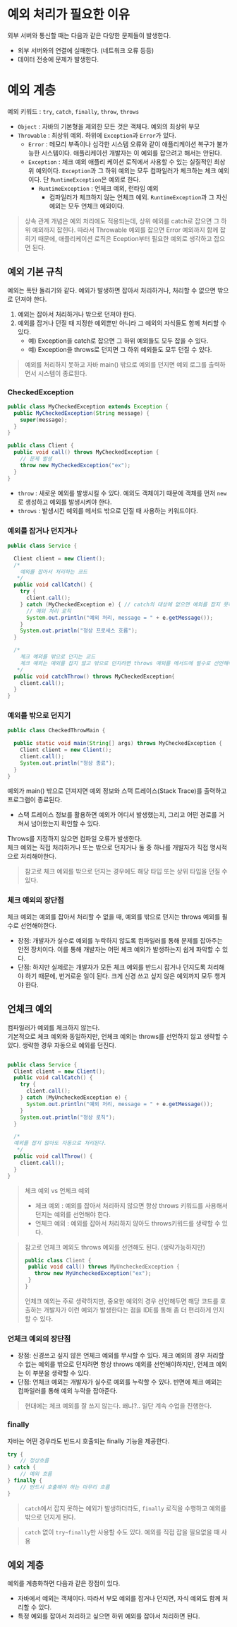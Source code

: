 # 예외 처리가 필요한 이유
외부 서버와 통신할 때는 다음과 같은 다양한 문제들이 발생한다.
- 외부 서버와의 연결에 실패한다. (네트워크 오류 등등)
- 데이터 전송에 문제가 발생한다.

# 예외 계층
예외 키워드 : `try`, `catch`, `finally`, `throw`, `throws`

- `Object` : 자바의 기본형을 제외한 모든 것은 객체다. 예외의 최상위 부모
- `Throwable` : 최상위 예외. 하위에 `Exception`과 `Error`가 있다.
  - `Error` : 메모리 부족이나 심각한 시스템 오류와 같이 애플리케이션 복구가 불가능한 시스템이다. 애플리케이션 개발자는 이 예외를 잡으려고 해서는 안된다.
  - `Exception` : 체크 예외
    애플리 케이션 로직에서 사용할 수 있는 실질적인 최상위 예외이다. 
        `Exception`과 그 하위 예외는 모두 컴파일러가 체크하는 체크 예외이다. 단 `RuntimeException`은 예외로 한다.
    - `RuntimeException` : 언체크 예외, 런타임 예외
      - 컴파일러가 체크하지 않는 언체크 예외. `RuntimeException`과 그 자신 예외는 모두 언체크 예외이다.

> 상속 관계 개념은 예외 처리에도 적용되는데, 상위 예외를 catch로 잡으면 그 하위 예외까지 잡힌다. 따라서 Throwable 예외를 잡으면 Error 예외까지 함께 잡히기 때문에, 애플리케이션 로직은 Eception부터 필요한 예외로 생각하고 잡으면 된다.

## 예외 기본 규칙
예외는 폭탄 돌리기와 같다. 예외가 발생하면 잡아서 처리하거나, 처리할 수 없으면 밖으로 던져야 한다.
1. 예외는 잡아서 처리하거나 밖으로 던져야 한다.
2. 예외를 잡거나 던질 때 지정한 예외뿐만 아니라 그 예외의 자식들도 함께 처리할 수 있다.
   - 예) Exception을 catch로 잡으면 그 하위 예외들도 모두 잡을 수 있다.
   - 예) Exception을 throws로 던지면 그 하위 예외들도 모두 던질 수 있다.
> 예외를 처리하지 못하고 자바 main() 밖으로 예외를 던지면 예외 로그를 출력하면서 시스템이 종료된다.

### CheckedException
```java
public class MyCheckedException extends Exception {
  public MyCheckedException(String message) {
    super(message);
  }
}

public class Client {
  public void call() throws MyCheckedException {
    // 문제 발생
    throw new MyCheckedException("ex");
  }
}
```
- `throw` : 새로운 예외를 발생시킬 수 있다. 예외도 객체이기 때문에 객체를 먼저 `new`로 생성하고 예외를 발생시켜야 한다.
- `throws` : 발생시킨 예외를 메서드 밖으로 던질 때 사용하는 키워드이다.


### 예외를 잡거나 던지거나
```java
public class Service {

  Client client = new Client();
  /*
    예외를 잡아서 처리하는 코드
   */
  public void callCatch() {
    try {
      client.call();
    } catch (MyCheckedException e) { // catch의 대상에 없으면 예외를 잡지 못하고 밖으로 던져야한다.
      // 예외 처리 로직
      System.out.println("예외 처리, message = " + e.getMessage());
    }
    System.out.println("정상 프로세스 흐름");
  }

  /*
    체크 예외를 밖으로 던지는 코드
    체크 예외는 예외를 잡지 않고 밖으로 던지려면 throws 예외를 메서드에 필수로 선언해야 한다.
   */
  public void catchThrow() throws MyCheckedException{
    client.call();
  }
}
```


### 예외를 밖으로 던지기
```java
public class CheckedThrowMain {

  public static void main(String[] args) throws MyCheckedException {
    Client client = new Client();
    client.call();
    System.out.println("정상 종료");
  }
}
```
예외가 main() 밖으로 던져지면 예외 정보와 스택 트레이스(Stack Trace)를 출력하고 프로그램이 종료된다.
- 스택 트레이스 정보를 활용하면 예외가 어디서 발생했는지, 그리고 어떤 경로를 거쳐서 넘어왔는지 확인할 수 있다.

Throws를 지정하지 않으면 컴파일 오류가 발생한다.  
체크 예외는 직접 처리하거나 또는 밖으로 던지거나 둘 중 하나를 개발자가 직접 명시적으로 처리해야한다.

> 참고로 체크 예외를 밖으로 던지는 경우에도 해당 타입 또는 상위 타입을 던질 수 있다.

###  체크 예외의 장단점
체크 예외는 예외를 잡아서 처리할 수 없을 때, 예외를 밖으로 던지는 throws 예외를 필수로 선언해야한다.
- 장점: 개발자가 실수로 예외를 누락하지 않도록 컴파일러를 통해 문제를 잡아주는 안전 장치이다. 이를 통해 개발자는 어떤 체크 예외가 발생하는지 쉽게 파악할 수 있다.
- 단점: 하지만 실제로는 개발자가 모든 체크 예외를 반드시 잡거나 던지도록 처리해야 하기 때문에, 번거로운 일이 된다. 크게 신경 쓰고 싶지 않은 예외까지 모두 챙겨야 한다.

## 언체크 예외
컴파일러가 예외를 체크하지 않는다.  
기본적으로 체크 예외와 동일하지만, 언체크 예외는 throws를 선언하지 않고 생략할 수 있다. 생략한 경우 자동으로 예외를 던진다.

```java

public class Service {
  Client client = new Client();
  public void callCatch() {
    try {
      client.call();
    } catch (MyUncheckedException e) {
      System.out.println("예외 처리, message = " + e.getMessage());
    }
    System.out.println("정상 로직");
  }

  /*
  예외를 잡지 않아도 자동으로 처리된다.
   */
  public void callThrow() {
    client.call();
  }
}

```

> 체크 예외 vs 언체크 예외
> - 체크 예외 : 예외를 잡아서 처리하지 않으면 항상 throws 키워드를 사용해서 던지는 예외를 선언해야 한다.
> - 언체크 예외 : 예외를 잡아서 처리하지 않아도 throws키워드를 생략할 수 있다.

> 참고로 언체크 예외도 throws 예외를 선언해도 된다. (생략가능하지만)
> ```java
> public class Client {
>  public void call() throws MyUncheckedException {
>    throw new MyUncheckedException("ex");
>  }
> }
> ```
> 언체크 예외는 주로 생략하지만, 중요한 예외의 경우 선언해두면 해당 코드를 호출하는 개발자가 이런 예외가 발생한다는 점을 IDE를 통해 좀 더 편리하게 인지할 수 있다.


### 언체크 예외의 장단점
- 장점: 신경쓰고 싶지 않은 언체크 예외를 무시할 수 있다. 체크 예외의 경우 처리할 수 없는 예외를 밖으로 던지려면 항상 throws 예외를 선언해야하지만, 언체크 예외는 이 부분을 생략할 수 있다.
- 단점: 언체크 예외는 개발자가 실수로 예외를 누락할 수 있다. 반면에 체크 예외는 컴파일러를 통해 예외 누락을 잡아준다.

> 현대에는 체크 예외를 잘 쓰지 않는다. 왜냐?.. 일단 계속 수업을 진행한다.

### finally
자바는 어떤 경우라도 반드시 호출되는 finally 기능을 제공한다.
```java
try {
    // 정상흐름
} catch {
    // 예외 흐름
} finally {
    // 반드시 호출해야 하는 마무리 흐름
}
```
> `catch`에서 잡지 못하는 예외가 발생하더라도, `finally` 로직을 수행하고 예외를 밖으로 던지게 된다.

> `catch` 없이 `try~finally`만 사용할 수도 있다. 예외를 직접 잡을 필요없을 때 사용

## 예외 계층
예외를 계층화하면 다음과 같은 장점이 있다.
- 자바에서 예외는 객체이다. 따라서 부모 예외를 잡거나 던지면, 자식 예외도 함께 처리할 수 있다.
- 특정 예외를 잡아서 처리하고 싶으면 하위 예외를 잡아서 처리하면 된다.
